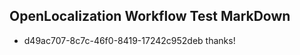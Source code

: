 ## OpenLocalization Workflow Test MarkDown
* d49ac707-8c7c-46f0-8419-17242c952deb thanks!

<!--HONumber=Aug16_HO4-->


